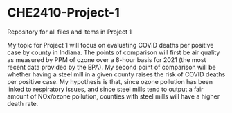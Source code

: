 # CHE2410-Project-1
Repository for all files and items in Project 1

My topic for Project 1 will focus on evaluating COVID deaths per positive case by county in Indiana. The points of comparison will first be air quality as measured by PPM of ozone over a 8-hour basis for 2021 (the most recent data provided by the EPA). My second point of comparison will be whether having a steel mill in a given county raises the risk of COVID deaths per positive case. My hypothesis is that, since ozone pollution has been linked to respiratory issues, and since steel mills tend to output a fair amount of NOx/ozone pollution, counties with steel mills will have a higher death rate.
